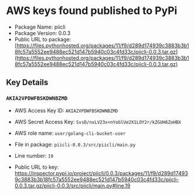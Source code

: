 # AWS keys found published to PyPi

* Package Name: piicli
* Package Version: 0.0.3
* Public URL to package: [https://files.pythonhosted.org/packages/11/f9/d289d174939c3883b3b18fc57a5552ee9488ec521d147b5940c03c4fd33c/piicli-0.0.3.tar.gz](https://files.pythonhosted.org/packages/11/f9/d289d174939c3883b3b18fc57a5552ee9488ec521d147b5940c03c4fd33c/piicli-0.0.3.tar.gz)

## Key Details

### `AKIA2VPDWFBSKDWNBZMD`

* AWS Access Key ID: `AKIA2VPDWFBSKDWNBZMD`
* AWS Secret Access Key: `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` 
* AWS role name: `user/golang-cli-bucket-user`
* File in package: `piicli-0.0.3/src/piicli/main.py`
* Line number: `19`

* Public URL to key: https://inspector.pypi.io/project/piicli/0.0.3/packages/11/f9/d289d174939c3883b3b18fc57a5552ee9488ec521d147b5940c03c4fd33c/piicli-0.0.3.tar.gz/piicli-0.0.3/src/piicli/main.py#line.19


